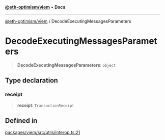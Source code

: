 [**@eth-optimism/viem**](../README.md) • **Docs**

***

[@eth-optimism/viem](../README.md) / DecodeExecutingMessagesParameters

# DecodeExecutingMessagesParameters

> **DecodeExecutingMessagesParameters**: `object`

## Type declaration

### receipt

> **receipt**: `TransactionReceipt`

## Defined in

[packages/viem/src/utils/interop.ts:21](https://github.com/ethereum-optimism/ecosystem/blob/13a9597363979821622ee318a8281c7048f1a00b/packages/viem/src/utils/interop.ts#L21)

